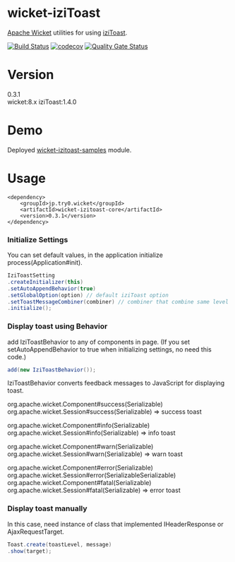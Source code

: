 # wicket-iziToast
[Apache Wicket](https://wicket.apache.org/) utilities for using [iziToast](http://izitoast.marcelodolza.com/).


[![Build Status](https://travis-ci.org/try0/wicket-iziToast.svg?branch=master)](https://travis-ci.org/try0/wicket-iziToast)
[![codecov](https://codecov.io/gh/try0/wicket-iziToast/branch/master/graph/badge.svg)](https://codecov.io/gh/try0/wicket-iziToast)
[![Quality Gate Status](https://sonarcloud.io/api/project_badges/measure?project=jp.try0.wicket%3Awicket-iziToast-parent&metric=alert_status)](https://sonarcloud.io/dashboard?id=jp.try0.wicket%3Awicket-izitoast-parent)


# Version
0.3.1  
wicket:8.x iziToast:1.4.0



# Demo
Deployed [wicket-izitoast-samples](https://try0.jp/app/wicket-izitoast-samples/) module.



# Usage

```
<dependency>
    <groupId>jp.try0.wicket</groupId>
    <artifactId>wicket-izitoast-core</artifactId>
    <version>0.3.1</version>
</dependency>
```


### Initialize Settings
You can set default values, in the application initialize process(Application#init).
```java
IziToastSetting
.createInitializer(this)
.setAutoAppendBehavior(true)
.setGlobalOption(option) // default iziToast option
.setToastMessageCombiner(combiner) // combiner that combine same level feedback messages.
.initialize();
```


### Display toast using Behavior

add IziToastBehavior to any of components in page.
(If you set setAutoAppendBehavior to true when initializing settings, no need this code.)
```java
add(new IziToastBehavior());
```

IziToastBehavior converts feedback messages to JavaScript for displaying toast.

org.apache.wicket.Component#success(Serializable)   org.apache.wicket.Session#success(Serializable)
⇒ success toast

org.apache.wicket.Component#info(Serializable)
org.apache.wicket.Session#info(Serializable)
⇒ info toast

org.apache.wicket.Component#warn(Serializable)
org.apache.wicket.Session#warn(Serializable)
⇒ warn toast

org.apache.wicket.Component#error(Serializable)
org.apache.wicket.Session#error(SerializableSerializable)
org.apache.wicket.Component#fatal(Serializable)
org.apache.wicket.Session#fatal(Serializable)
⇒ error toast


### Display toast manually
In this case, need instance of class that implemented IHeaderResponse or AjaxRequestTarget.

```java
Toast.create(toastLevel, message)
.show(target);
```

